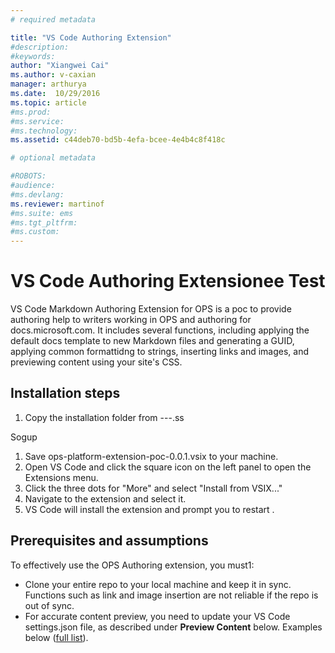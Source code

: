 ```yaml
---
# required metadata

title: "VS Code Authoring Extension"
#description:
#keywords:
author: "Xiangwei Cai"
ms.author: v-caxian
manager: arthurya
ms.date:  10/29/2016
ms.topic: article
#ms.prod:
#ms.service:
#ms.technology:
ms.assetid: c44deb70-bd5b-4efa-bcee-4e4b4c8f418c

# optional metadata

#ROBOTS:
#audience:
#ms.devlang:
ms.reviewer: martinof
#ms.suite: ems
#ms.tgt_pltfrm:
#ms.custom:
---
```



# VS Code Authoring Extensionee Test

VS Code Markdown Authoring Extension for OPS is a poc to provide authoring help to writers working in OPS and authoring for docs.microsoft.com. It includes several functions, including applying the default docs template to new Markdown files and generating a GUID, applying common formattidng to strings, inserting links and images, and previewing content using your site's CSS.

## Installation steps

1. Copy the installation folder from ---.ss
   
Sogup 
1. Save ops-platform-extension-poc-0.0.1.vsix to your machine.
2. Open VS Code and click the square icon on the left panel to open the Extensions menu.
3. Click the three dots for "More" and select "Install from VSIX..."
4. Navigate to the extension and select it.
5. VS Code will install the extension and prompt you to restart .

## Prerequisites and assumptions

To effectively use the OPS Authoring extension, you must1:
- Clone your entire repo to your local machine and keep it in sync. Functions such as link and image insertion are not reliable if the repo is out of sync.
- For accurate content preview, you need to update your VS Code settings.json file, as described under **Preview Content** below.
Examples below ([full list](http://docs.microsoft.com/en-us/locale.aspx)).
